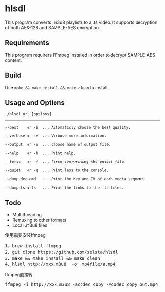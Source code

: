 hlsdl
==============

This program converts .m3u8 playlists to a .ts video. It supports decryption of both AES-128 and SAMPLE-AES encryption.

Requirements
------------

This program requirers FFmpeg installed in order to decrypt SAMPLE-AES content.

Build
-----

Use `make && make install && make clean` to install.

Usage and Options
-------
`./hlsdl url [options]`

---------------------------
```
--best    or -b  ... Automaticly choose the best quality.

--verbose or -v  ... Verbose more information.

--output  or -o  ... Choose name of output file.

--help    or -h  ... Print help.

--force   or -f  ... Force overwriting the output file.

--quiet   or -q  ... Print less to the console.

--dump-dec-cmd   ... Print the Key and IV of each media segment.

--dump-ts-urls   ... Print the links to the .ts files.
```
Todo
----

- Multithreading
- Remuxing to other formats
- Local .m3u8 files

使用需要安装ffmpeg
<pre>
1、brew install ffmpeg
2、git clone https://github.com/selsta/hlsdl
3、make && make install && make clean
4、hlsdl http://xxx.m3u8  -o  mp4file/a.mp4
</pre>

ffmpeg直接转
<pre>
ffmpeg -i http://xxx.m3u8 -acodec copy -vcodec copy out.mp4
</pre>

